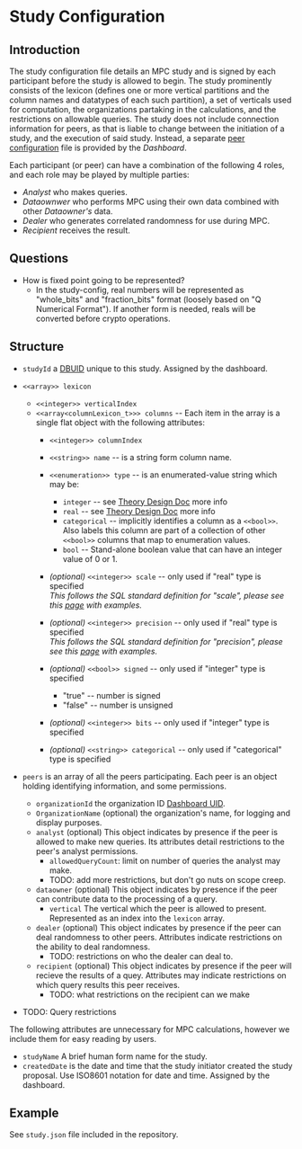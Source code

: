 # Study Configuration

## Introduction
The study configuration file details an MPC study and is signed by each participant before the study is allowed to begin.
The study prominently consists of the lexicon (defines one or more vertical partitions and the column names and datatypes of each such partition), a set of verticals used for computation, the organizations partaking in the calculations, and the restrictions on allowable queries.
The study does not include connection information for peers, as that is liable to change between the initiation of a study, and the execution of said study.
Instead, a separate [peer configuration](/json-schemas/peer-config) file is provided by the _Dashboard_.

Each participant (or peer) can have a combination of the following 4 roles, and each role may be played by multiple parties:

 - _Analyst_ who makes queries.
 - _Dataownwer_ who performs MPC using their own data combined with other _Dataowner's_ data.
 - _Dealer_ who generates correlated randomness for use during MPC.
 - _Recipient_ receives the result.

## Questions

* How is fixed point going to be represented?
  * In the study-config, real numbers will be represented as "whole_bits" and "fraction_bits" format (loosely based on "Q Numerical Format").  If another form is needed, reals will be converted before crypto operations.

## Structure

 - ``studyId`` a [DBUID](/json-schemas/dbuid) unique to this study. Assigned by the dashboard.
 - ``<<array>> lexicon``
   - ``<<integer>> verticalIndex``
   - ``<<array<columnLexicon_t>>> columns`` -- Each item in the array is a single flat object with the following attributes:
     - ``<<integer>> columnIndex``
     - ``<<string>> name`` -- is a string form column name.
     - ``<<enumeration>> type`` -- is an enumerated-value string which may be:
       - ``integer`` -- see [Theory Design Doc](/design/theory) more info
       - ``real`` -- see [Theory Design Doc](/design/theory) more info
       - ``categorical`` -- implicitly identifies a column as a ``<<bool>>``.  Also labels this column are part of a collection of other ``<<bool>>`` columns that map to enumeration values.
       - ``bool`` -- Stand-alone boolean value that can have an integer value of 0 or 1.
     - *(optional)* ``<<integer>> scale`` -- only used if "real" type is specified <br>
     *This follows the SQL standard definition for "scale", please see this [page](https://docs.microsoft.com/en-us/sql/t-sql/data-types/precision-scale-and-length-transact-sql?view=sql-server-ver15) with examples.*

     - *(optional)* ``<<integer>> precision`` -- only used if "real" type is specified <br>
     *This follows the SQL standard definition for "precision", please see this [page](https://docs.microsoft.com/en-us/sql/t-sql/data-types/precision-scale-and-length-transact-sql?view=sql-server-ver15) with examples.*

     - *(optional)* ``<<bool>> signed`` -- only used if "integer" type is specified
	     - "true" -- number is signed
	     - "false" -- number is unsigned
     - *(optional)* ``<<integer>> bits`` -- only used if "integer" type is specified
     - *(optional)* ``<<string>> categorical`` -- only used if "categorical" type is specified

 - ``peers`` is an array of all the peers participating.
   Each peer is an object holding identifying information, and some permissions.
   - ``organizationId`` the organization ID [Dashboard UID](/json-schemas/dbuid).
   - ``OrganizationName`` (optional) the organization's name, for logging and display purposes.
   - ``analyst`` (optional) This object indicates by presence if the peer is allowed to make new queries.
     Its attributes detail restrictions to the peer's analyst permissions.
     - ``allowedQueryCount``: limit on number of queries the analyst may make.
     - TODO: add more restrictions, but don't go nuts on scope creep.
   - ``dataowner`` (optional) This object indicates by presence if the peer can contribute data to the processing of a query.
     - ``vertical`` The vertical which the peer is allowed to present.
      Represented as an index into the ``lexicon`` array.
   - ``dealer`` (optional) This object indicates by presence if the peer can deal randomness to other peers.
     Attributes indicate restrictions on the ability to deal randomness.
     - TODO: restrictions on who the dealer can deal to.
   - ``recipient`` (optional) This object indicates by presence if the peer will recieve the results of a quey.
     Attributes may indicate restrictions on which query results this peer receives.
     - TODO: what restrictions on the recipient can we make
 - TODO: Query restrictions

The following attributes are unnecessary for MPC calculations, however we include them for easy reading by users.

 - ``studyName`` A brief human form name for the study.
 - ``createdDate`` is the date and time that the study initiator created the study proposal. Use ISO8601 notation for date and time. Assigned by the dashboard.

## Example
See ``study.json`` file included in the repository.
